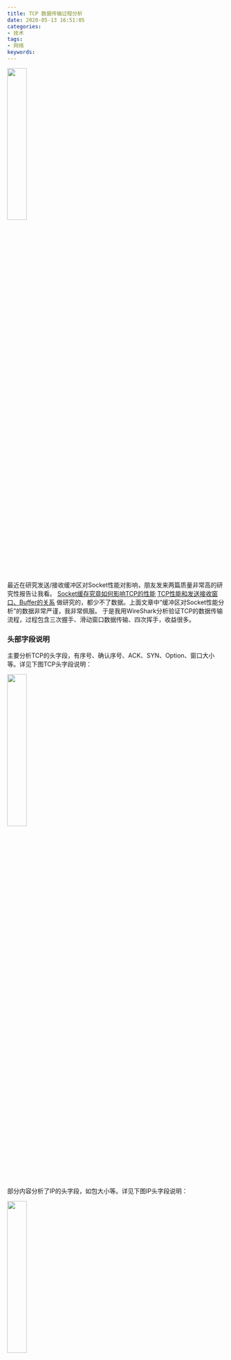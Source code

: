 ```yaml
---
title: TCP 数据传输过程分析
date: 2020-05-13 16:51:05
categories:
- 技术
tags:
- 网络
keywords: 
---
```


<img src="https://cdn.jsdelivr.net/gh/yigegongjiang/image_space@main/blog_img/202305300023093.png" width="30%">

最近在研究发送/接收缓冲区对Socket性能对影响，朋友发来两篇质量非常高的研究性报告让我看。
[Socket缓存究竟如何影响TCP的性能](https://zorrozou.github.io/docs/Socket%E7%BC%93%E5%AD%98%E7%A9%B6%E7%AB%9F%E5%A6%82%E4%BD%95%E5%BD%B1%E5%93%8DTCP%E7%9A%84%E6%80%A7%E8%83%BD.html)
[TCP性能和发送接收窗口、Buffer的关系](https://plantegg.github.io/2019/09/28/%E5%B0%B1%E6%98%AF%E8%A6%81%E4%BD%A0%E6%87%82TCP--%E6%80%A7%E8%83%BD%E5%92%8C%E5%8F%91%E9%80%81%E6%8E%A5%E6%94%B6Buffer%E7%9A%84%E5%85%B3%E7%B3%BB/)
做研究的，都少不了数据。上面文章中“缓冲区对Socket性能分析”的数据非常严谨，我非常佩服。
于是我用WireShark分析验证TCP的数据传输流程，过程包含三次握手、滑动窗口数据传输、四次挥手，收益很多。

<!-- more -->

### 头部字段说明

主要分析TCP的头字段，有序号、确认序号、ACK、SYN、Option、窗口大小等。详见下图TCP头字段说明：

<img src="https://cdn.jsdelivr.net/gh/yigegongjiang/image_space@main/blog_img/202308061820560.png" width="30%">

部分内容分析了IP的头字段，如包大小等。详见下图IP头字段说明：

<img src="https://cdn.jsdelivr.net/gh/yigegongjiang/image_space@main/blog_img/202308061820628.png" width="30%">

### 数据包长度的问题

一个网络包的最大长度，为65535字节，为什么是这个大小呢？因为在IP网络层，用于标记一个包大小的位数是16位，而16位能够标记的大小就是2的16次方，即65535字节(-1)。
上图IP头字段中有一个“总长度（16位）”字段，即包大小字段。具体抓包如下：

<img src="https://cdn.jsdelivr.net/gh/yigegongjiang/image_space@main/blog_img/202308061820780.png" width="80%">

图中“Total Length：64”即当前包大小，通过下部分的绿色bit标记显示，可以看出，共有16个比特位用来标记“Total Length”大小，当前为64个字节，即“00000000 01000000”。
所以，65535字节大小的包，是IP网络层能够从上层接收的最大包大小。
那么65535字节的包，是否可以直接发送呢？显然是不行的，因为还有MTU的限制。

链路层还有大小限制，为1500大小，所以网络层对于大于1500字节的包，需要进行分片。
而且，MTU不是一个定值，一个1500字节的包，在网络路由中，可能一个路由仅仅支持500大小的包，那么这个包就需要被这个路由分片。
所有分片的包，都需要网络层被重组，然后才能够上传到传输层（如果丢包，传输层会做校验，校验不通过会被丢弃）。而重组，也不一定是服务器完成。比如防火墙需要把包重组后才能做安全防护，所以重组在防火墙这里就可以发生了，当然，服务器的网络传输层也会做重组操作。
以上说明中，提到的字节大小，是包含发送的数据和每一层头字段的总和，所以实际数据会偏小10-100字节。

分片，是针对网络层来说的，因为网络层对接链路层，如果发现大于MTU，就会分片后，交由链路层发送出去。

所以对于UDP来说，一个2000字节的包，IP层可能会分成两片后发送出去。
IP分片后，每个分片后的包单独发送，每个包都有可能丢包。对于UDP来说，一个包丢了，整个UDP的包都算丢失了。因为对方进行分片重组后，交由UDP，UDP会进行数据校验（UDP的头部有16位大小的"校验和"字段），发现数据不完整，就会丢弃。所以这个时候这个包就算丢了。

而TCP显然不想和UDP一样，TCP已经做分段了，TCP自己维护了一套数据包的稳定传输，当然不希望IP层分片，这样会导致TCP的一个包，经过IP的分片不稳定传输后，更加不稳定，增加丢包概率。
所以TCP就自己维护分段逻辑，在三次握手的时候，确定一个合适的包大小，后续所有的包，都按照这个大小进行传输。
这个大小尽量能直接通过IP层而不会被分片（实际上，是否被分片，还由中间路由控制，因为不能绝对不分片），这样，通过滑动窗口，TCP就很好的控制了包的传输。这里TCP确定的一个合适的包大小，就是三次握手的时候确定的。在第一次和第二次握手包里面，双方都会发送自己最大的MSS，然后双方就有自己和对方的MSS，取最小值，作为包大小。这个MSS存储于第一次和第二次握手包里面的Option里面，名为`TCP Option Maximum segment size`。详见下图：

<img src="https://cdn.jsdelivr.net/gh/yigegongjiang/image_space@main/blog_img/202308061821528.png" width="80%">

图中是抓互联网包中第二次握手的数据，可以看到绿色部分`TCP Option Maximum segment size：1460 bytes`。这里第一次握手终端发给服务器的也是1460大小，我没有把图截出来。如果双方大小不一致，协商后会按照小的一方来。
这里可以发现，TCP的包大小，是小于1500的。而后面进行正式数据传输的时候，都会以此大小为标准。
但是TCP包大小也不是说一定小于1500，比如下图：

<img src="https://cdn.jsdelivr.net/gh/yigegongjiang/image_space@main/blog_img/202308061822794.png" width="80%">

这个图里面，红色框中，Maximum segment size已经达到16344字节，远远大于1500。
其实这个图是本机服务器的场景，网络包都没有经过网关，是我在本机开了一个http服务抓的包。所以在第一次和第二次握手的时候，传输层会考虑当前网络环境，给出一个合适的大小值。
图中可以看到，红色框里面有很多16388大小的包传输，这是握手之后正式传输的数据包，表示每个包的大小有16388字节。之所以不是16344，就是上面说到的，网络各层会添加各自的头部，这个也是需要一定空间的，数据包大小是发送的数据和层头部字段的总和，所以会有10-100字节的偏差。

### 三次握手过程

三次握手，首先能想到的就是SYN和ACK。但SYN和ACK并不是虚无缥缈的东西，它们是实实在在的用头部字段表示的。具体可以看文章顶部TCP的头部字段，在中间部分有SYN和ACK字段，位于Flag标志位中，他们分别占据1位，是个bool值。

#### ACK和SYN

SYN是用来请求建立连接（建立套接字）的。第一次和第二次握手，在C和S端均发送了SYN，表示双方均希望建立连接。
而ACK是SYN的答复，即"请求建立连接回复"(同意建立套接字)。第二次和第三次握手，在S和C端均发送了ACK，表示双方均回执了对方的建立连接请求。
当三次握手完成后，后面传输的所有数据包，ACK的位都必须是1，表示当前套接字已经建立。
详细可以看下图：

<img src="https://cdn.jsdelivr.net/gh/yigegongjiang/image_space@main/blog_img/202308061823039.png" width="80%">

<img src="https://cdn.jsdelivr.net/gh/yigegongjiang/image_space@main/blog_img/202308061823179.png" width="80%">

<img src="https://cdn.jsdelivr.net/gh/yigegongjiang/image_space@main/blog_img/202308061823859.png" width="80%">

其实，三次握手的过程，完成了很多事情，远远不止建立稳定套接字这么简单。下面说几个我分析到的：

#### 序列号
三次握手的时候会确定序列号。每个包传输的时候，都会带一个唯一的序列号。这个序列号在滑动窗口的时候用来做确认标记，当然还有其他用途，比较包超时等。
序列号是一个比较大的数，会以时间戳为依据，每4ms会加1，这样可以防止超时的包最后又正确传输到接收方的过滤操作。
有一个需要注意的是，**序列号**和**确认号**是相对的。
**序列号**相对自己的应用层发送的数据包大小递增，只要应用层需要发送数据，那么在传输层每个包的序列号，都是上一个包的序列号加上上一个包的数据大小。如果是回执包，是不会增加序列号的，因为回执包，是TCP传输层维护数据完整性用的，都不会上传到应用层，所以不牵涉到应用层的发送数据。对于TCP层自己发送的用于维持数据完整性的数据包，不会增加序列号。(三次握手和四次挥手的序列号有些特别，下面会讨论。)
而**确认号**按照接收的数据包大小进行回执，告知对方自己接收了哪些包。因为滑动窗口的缘故，并不会每个数据包都给予确认，而是批量给予确认，所以确认号有可能会跳跃好几个接收的序列号。
序列号详见下图(序列号是随机的一个比较大的数，在wireshark中默认显示相对序号，真实序号为Sequence number (raw)字段)：

<img src="https://cdn.jsdelivr.net/gh/yigegongjiang/image_space@main/blog_img/202308061825703.png" width="80%">

<img src="https://cdn.jsdelivr.net/gh/yigegongjiang/image_space@main/blog_img/202308061825484.png" width="80%">

<img src="https://cdn.jsdelivr.net/gh/yigegongjiang/image_space@main/blog_img/202308061825471.png" width="80%">


确认号详见下图：

<img src="https://cdn.jsdelivr.net/gh/yigegongjiang/image_space@main/blog_img/202308061825878.png" width="80%">

##### 奇怪的握手和挥手序列号

下面重点说一下三次握手和四次挥手的序列号问题。因为这两个阶段序列号比较奇葩，也就是为什么三次握手的时候，第二次的ACK要加1，第三次的Seq要加1。
准确来说，如果一个数据包需要重传，那么这个数据包一定非常重要。所以我们应用层的数据包都是需要重传的。而有些包，或许没有那么重要，我们举例来说，那就是第三次握手。
握手一定需要三次，这是我们都知道的，那么如果第三次握手就是没有发到服务端，难道后面的数据就不能传了吗？
比如说，第一第二次握手都很快完成了，但是第三次握手迟迟没有完成，乃至于一直在超时重发，那么是不是客户端就一定要等第三次消息包确认接收后，才能发送应用层的数据呢？
实际上，并不是。**其实客户端在发送第三次握手后，马上就开始发送应用层数据了。如果第三次握手迟迟没有到服务端，但是服务端接收到了客户端发过来的后续数据，那么也认为客户端已经成功接收到了第二次握手的包，所以服务端也同样会建立套接字。**
这个也叫做**抢跑**。
所以，对于那些不是非常重要的数据包，这些数据包的序列号是不需要增加的。**而序列号增加的最终目的，就是为了做包的整合和过滤。**所以细心的朋友看上面图的时候，客户端的回执包的Seq一直都是631，因为回执包如果丢了，还有其他的回执包用于滑动窗口的验证，一个包丢了，问题不大。
第一次握手，客户端的相对序列号为0，tcp数据大小（TCP segment length）为0。按照上面的序列号规则，那么对方的回执号也应该是0，第三次握手发送的序列号也应该是0（0+0=0规则）。
但事实不是这样，服务端的回执是1，第三次握手发送的序列号也变成了1。
所以第一次握手，TCP认为该包一定需要认真对待，如果丢了，一定需要重传，不然握手就没法建立了。所以TCP为这个包，默认做了序列号增加的操作。具体应该增加几，TCP默认增加1。
详见下图：

<img src="https://cdn.jsdelivr.net/gh/yigegongjiang/image_space@main/blog_img/202308061827026.png" width="80%">

第二次握手和第一次握手一样，都非常重要，所以服务端的序列号也做了加1的操作，不在说明。
而第三次握手的序列号就没有加1了，如下图：

<img src="https://cdn.jsdelivr.net/gh/yigegongjiang/image_space@main/blog_img/202308061827820.png" width="80%">

四次挥手也和三次握手一样的逻辑，在第一次和第三次挥手的时候，序列号都做了加1，而第二次和第四次，就没有做加1了。

#### Window Size（Scale）

在第一次和第二次握手阶段，还确定了一个非常重要的东西，就是窗口大小。我们都知道TCP是基于滑动窗口来实现流量控制、顺序传输、丢包重传这三个重要机制的。但很多人不知道，窗口的大小，其实在握手阶段就已经**最初**确定。这里说最初两个字，是因为窗口大小在数据传输过程中，还会变化。

##### 握手中的窗口大小

 在第一和第二次握手的过程中，双方会互相发送window size头字段，表示窗口大小。最终会取最小值参与窗口大小的计算。
 之所以说参与窗口大小的计算，而不是确定，是因为第一第二次握手确定的窗口大小，并不是最终大小。还有一个scale字段，最终窗口大小的值是scale和window size相乘的值，即scale * window size。
 scale字段，在第一次和第二次握手的时候，是在Option字段里面存储的，占据3个字节大小，存储的是位移运算的偏移。如果scale值为6，则为64，即1进行左移6位，如果值为7，则为128。
 这个scale说来还有一个特别，在握手阶段确定之后，就不会改变了。
 在第一次和第二次握手里面，scale已经协商并确定，但是最终窗口大小的值确是由第三次握手确认的。说起来有点绕，我举例说一下。

 首先说一下为什么需要scale。在文章首部，TCP头字段里面，有一个窗口大小的标记位，共16位。也就是说，TCP默认支持的滑动窗口大小，最大为2的16次方，即65535字节。
 但是随着互联网的快速发展，网络越来越好，带宽越来越大，65535字节的窗口大小，已经不能满足客观的互联网需求，就是说窗口太小了。
 所以这就弄出来一个scale，用TCP头字段的`window size * (1<<scale)`，来标记最终窗口大小。
 
 这里举个例子，如果客户端`Window size = 1000,scale = 6`，服务器`Window size = 2000,scale = 7`，那么最终窗口大小就是`1000 * (1<<6)`，即64000字节大小。
 
 但是有时候呢，客户端和服务器的资源可能都非常好，比较内网或者本机环境，这个时候客户端`Window size = 65535(满了),scale = 6`,服务器`Window size = 65535(也满了),scale = 6`。
 这个时候，如果计算滑动窗口，`65535*(1<<6)=4194240字节=4M`。这个时候滑动窗口又太大了，所以这个时候就需要在第三次握手的时候，重新计算Window size。第三次握手的时候，TCP的头部Window size可能会变成6739，这个时候窗口大小为`6739*(1<<6)=408256字节`。
 
 具体流程详见下图：

<img src="https://cdn.jsdelivr.net/gh/yigegongjiang/image_space@main/blog_img/202308061827052.png" width="80%">

<img src="https://cdn.jsdelivr.net/gh/yigegongjiang/image_space@main/blog_img/202308061828259.png" width="80%">

<img src="https://cdn.jsdelivr.net/gh/yigegongjiang/image_space@main/blog_img/202308061829747.png" width="80%">
 
 上面说到，scale在第一次和第二次握手的时候，就已经确定，并且后面不会更改。我在抓包的时候，的确没有在其他数据包里面发现scale字段。
 TCP毕竟只是传输层协议，它不管数据是啥，只管传输。那么后续如何根据scale来计算窗口大小的呢？
 我猜测是把这个字段放到套接字里面了。原因有两个，一：我的确没有找到其他数据包里面有scale标记，二：scale是因为互联网快速发展起来后才加上的，这个时候TCP头字段已经确定，并且写死到计算机内核中无法修改。所以只能放在其他位置，比如套接字。
 
##### 传输过程中的窗口大小调整

因为滑动窗口的机制，如果发送方发送的数据，接收方能够及时消化掉，那么滑动窗口就保持不变。
如果接收方来不及处理发送方发过来的数据，会导致接收缓冲区满，这个时候发送方继续发送数据，接收方也无法读取了。
所以发送方就选择暂时不发送数据。发送方如何知道接收方来不及处理这么一个状态呢？那就需要接收方通过滑动窗口告知到它了。
所以发送和接收方，在数据传输的过程中，会及时的将双方的窗口状态发送到对方。这里对方指的是客户端或者服务端。因为客户端和服务端都可能成为发送方或者接收方。
**在数据传输这个过程中，发送和接收方的窗口，是不一样大的**。因为这是客户端和服务端两个端的状态，发送方发出的数据，如果接收方一直没有响应，那么发送方的数据只能继续呆在发送缓冲区，这个时候发送方的窗口可能还比较大，而接收方因为无法处理更多数据，可能窗口都已经关闭了。

具体抓包如下：

<img src="https://cdn.jsdelivr.net/gh/yigegongjiang/image_space@main/blog_img/202308061830106.png" width="80%">

传输过程中，窗口变化情况很多，上面也只举例说了一部分。

### 四次挥手

四次挥手，抓包上看过程和三次挥手很相似。主要有下面几点需要注意：

1. 双方都可以发送断开连接请求。即C和S均可以主动发起第一次挥手。
2. FIN 断开连接（销毁套接字）。第一次和第三次挥手，会发送这个FIN。
3. ACK 断开连接回复（同意断开连接）。第二次、第三次、第四次挥手，会发送这个ACK。
4. 第三次挥手后，消息接收方会发送第四次握手，并立刻处于TIME_WAIT（等待）状态。这个状态会等待2MSL时间后，才断开连接。这里需要等待的时间足够长（2MSL），因为第四次挥手可能会丢包，所以需要重发，所以不能立刻断开。如果立刻断开，另一端收不到第四次挥手，可能认为对方还不想断开连接，那么套接字就会一直存在，消耗资源。还有，MSL是包在网络上的最长时间，超过这个时间，包就认为需要被丢弃，会回执ICMP的错误回执包。MSL的值不等，一般为30s/60s/120s。
5. 还有一点，上面说到一端收不到第四次挥手，可能会一直保留套接字，导致消耗资源。其实当它发出第三次挥手，并迟迟等不到第四次握手，相当于它认为它发出的第三次挥手包丢了，所以会重发第三次挥手包。这个时候，如果另一端已经过了2MSL，会自动销毁，然后重发的第三次挥手包，会没有接收方，ICMP会告知错误，这个时候它也可以判断另一端已经走了，自己可以销毁资源了。

抓包如下：

<img src="https://cdn.jsdelivr.net/gh/yigegongjiang/image_space@main/blog_img/202308061830768.png" width="80%">

### TCP Keep-Alive

TCP 会自行保持TCP通道的稳定性，这个和HTTP的keep-alive不一样。TCP的Keep-Alive是纯通道层的心跳，用于验证当前双方的连接（套接字）是否稳定。
具体发送时机和失败后的发送次数和间隔，操作系统有默认参数，也可以手动调整。默认为7200s后发送第一个检测包，之后每隔75s发送一次。如果没有收到回执包，则连续重试9次，每次重试时间翻倍。
具体发送信息为：[TCP Keep-Alive]和[TCP Keep-Alive ACK]
详见下图：

<img src="https://cdn.jsdelivr.net/gh/yigegongjiang/image_space@main/blog_img/202308061831644.png" width="80%">

### 滑动窗口

上面在介绍窗口大小的时候，已经说明过滑动窗口的抓包数据分析。
具体来说，在数据传输过程中，应用层可能不会立刻读取缓冲区数据，所以有一部分已经接收的数据依旧存储在缓冲区中，但他们还没有被读取，而且它们占据了一部分缓冲区大小。这个时候窗口大小就需要调整了，因为发送方如果继续按照之前的窗口约定一直发送数据，缓冲区已经不能接收更多数据了，所以这些包都会被丢弃，而发送方一直会收不到包接收成功的回执包。所以通信双方一定要实时约定窗口大小。
滑动窗口，**主要是为了不把接收方的缓冲区塞满**，这样就实现了流量控制。也同时实现了顺序整理，丢包重传策略。
在滑动窗口大小标记为0后，双方会间隔性发送探测包，询问当前是否已经有合适的窗口继续发送数据。如果拥堵方缓冲区数据被读取了，这个时候窗口大小充足后，会立刻发送[TCP Window Update]消息包，告知另一端，可以继续发送数据了。

### 丢包重传优化

在上面说[TCP Window Full]的时候，我们遇到了一个重传包的情况，即[TCP Retransmission]。当时接收方缓冲区非常紧张，导致不能及时的消化发送方的数据，所以170ms内没有给发送方发送回执包。发送方以为包丢了，所以重传了。
每一个包，如果在规定时间里面没有收到回执包，即认为丢包。丢包后，会根据指数级的延时进行重发。这里就会有一个问题，如果一个包在前几次都发送失败了，后面会效率很低，因为要很久才能够重发。在滑动窗口的时候，会有一个**冗余回执**的优化，即按照1-9这9个包排序，其中5包丢失了，后面接收方在收到7、8、9包后，会发送4包的回执，表示5包没有收到。这样发送方在收到3次5包的冗余回执后，会立刻进入**快速重传**，避免了超时周期过长的问题。

___

太累了，累哭了，写技术文章太累了。
写字加画图，喝了两大杯咖啡和一罐红牛，真费钱。
远远没有牛逼好吹。
如果有人说牛逼难吹，那一定是书看少了知识不够渊博。
我就很佩服牛逼吹的又响又脱俗的人。